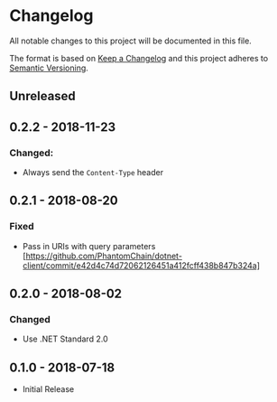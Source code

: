 # Changelog

All notable changes to this project will be documented in this file.

The format is based on [Keep a Changelog](http://keepachangelog.com/en/1.0.0/)
and this project adheres to [Semantic Versioning](http://semver.org/spec/v2.0.0.html).

## Unreleased

## 0.2.2 - 2018-11-23

### Changed:
- Always send the `Content-Type` header

## 0.2.1 - 2018-08-20

### Fixed
- Pass in URIs with query parameters [https://github.com/PhantomChain/dotnet-client/commit/e42d4c74d72062126451a412fcff438b847b324a]

## 0.2.0 - 2018-08-02

### Changed
- Use .NET Standard 2.0

## 0.1.0 - 2018-07-18
- Initial Release
